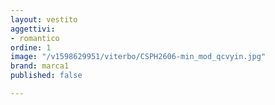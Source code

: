 ```yaml
---
layout: vestito
aggettivi:
- romantico
ordine: 1
image: "/v1598629951/viterbo/CSPH2606-min_mod_qcvyin.jpg"
brand: marca1
published: false

---
```

